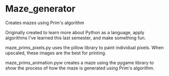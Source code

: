# Maze_generator
Creates mazes using Prim's algorithm

Originally created to learn more about Python as a language, apply algorithms I've learned this last semester, and make something fun.

maze_prims_pixels.py uses the pillow library to paint individual pixels. When upscaled, these images are the best for printing.

maze_prims_animation.pyw creates a maze using the pygame library to show the process of how the maze is generated using Prim's algorithm.
